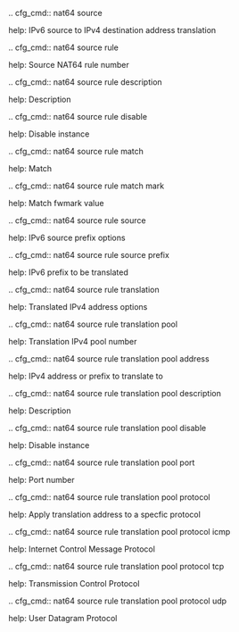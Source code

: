 .. cfg_cmd:: nat64 source

help: IPv6 source to IPv4 destination address translation

.. cfg_cmd:: nat64 source rule <tag>

help: Source NAT64 rule number

.. cfg_cmd:: nat64 source rule <tag> description

help: Description

.. cfg_cmd:: nat64 source rule <tag> disable

help: Disable instance

.. cfg_cmd:: nat64 source rule <tag> match

help: Match

.. cfg_cmd:: nat64 source rule <tag> match mark

help: Match fwmark value

.. cfg_cmd:: nat64 source rule <tag> source

help: IPv6 source prefix options

.. cfg_cmd:: nat64 source rule <tag> source prefix

help: IPv6 prefix to be translated

.. cfg_cmd:: nat64 source rule <tag> translation

help: Translated IPv4 address options

.. cfg_cmd:: nat64 source rule <tag> translation pool <tag>

help: Translation IPv4 pool number

.. cfg_cmd:: nat64 source rule <tag> translation pool <tag> address

help: IPv4 address or prefix to translate to

.. cfg_cmd:: nat64 source rule <tag> translation pool <tag> description

help: Description

.. cfg_cmd:: nat64 source rule <tag> translation pool <tag> disable

help: Disable instance

.. cfg_cmd:: nat64 source rule <tag> translation pool <tag> port

help: Port number

.. cfg_cmd:: nat64 source rule <tag> translation pool <tag> protocol

help: Apply translation address to a specfic protocol

.. cfg_cmd:: nat64 source rule <tag> translation pool <tag> protocol icmp

help: Internet Control Message Protocol

.. cfg_cmd:: nat64 source rule <tag> translation pool <tag> protocol tcp

help: Transmission Control Protocol

.. cfg_cmd:: nat64 source rule <tag> translation pool <tag> protocol udp

help: User Datagram Protocol

